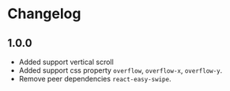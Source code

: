 # Changelog

## 1.0.0
* Added support vertical scroll
* Added support css property `overflow`, `overflow-x`, `overflow-y`.
* Remove peer dependencies `react-easy-swipe`.
